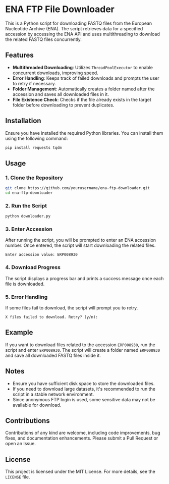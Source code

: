 # ENA FTP File Downloader

This is a Python script for downloading FASTQ files from the European Nucleotide Archive (ENA). The script retrieves data for a specified accession by accessing the ENA API and uses multithreading to download the related FASTQ files concurrently.

## Features

- **Multithreaded Downloading**: Utilizes `ThreadPoolExecutor` to enable concurrent downloads, improving speed.
- **Error Handling**: Keeps track of failed downloads and prompts the user to retry if necessary.
- **Folder Management**: Automatically creates a folder named after the accession and saves all downloaded files in it.
- **File Existence Check**: Checks if the file already exists in the target folder before downloading to prevent duplicates.

## Installation

Ensure you have installed the required Python libraries. You can install them using the following command:

```bash
pip install requests tqdm
```

## Usage

### 1. Clone the Repository

```bash
git clone https://github.com/yourusername/ena-ftp-downloader.git
cd ena-ftp-downloader
```

### 2. Run the Script

```bash
python downloader.py
```

### 3. Enter Accession

After running the script, you will be prompted to enter an ENA accession number. Once entered, the script will start downloading the related files.

```plaintext
Enter accession value: ERP008930
```

### 4. Download Progress

The script displays a progress bar and prints a success message once each file is downloaded.

### 5. Error Handling

If some files fail to download, the script will prompt you to retry.

```plaintext
X files failed to download. Retry? (y/n):
```

## Example

If you want to download files related to the accession `ERP008930`, run the script and enter `ERP008930`. The script will create a folder named `ERP008930` and save all downloaded FASTQ files inside it.

## Notes

- Ensure you have sufficient disk space to store the downloaded files.
- If you need to download large datasets, it's recommended to run the script in a stable network environment.
- Since anonymous FTP login is used, some sensitive data may not be available for download.

## Contributions

Contributions of any kind are welcome, including code improvements, bug fixes, and documentation enhancements. Please submit a Pull Request or open an Issue.

## License

This project is licensed under the MIT License. For more details, see the `LICENSE` file.

